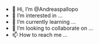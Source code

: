 - 👋 Hi, I’m @Andreaspallopo
- 👀 I’m interested in ...
- 🌱 I’m currently learning ...
- 💞️ I’m looking to collaborate on ...
- 📫 How to reach me ...

<!---
Andreaspallopo/Andreaspallopo is a ✨ special ✨ repository because its `README.md` (this file) appears on your GitHub profile.
You can click the Preview link to take a look at your changes.
--->

